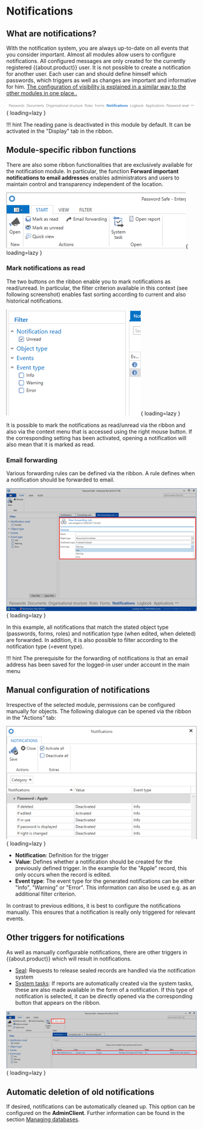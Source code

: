 # Notifications

## What are notifications?

With the notification system, you are always up-to-date on all events that you consider important. Almost all modules allow users to configure notifications. All configured messages are only created for the currently registered {{about.product}} user. It is not possible to create a notification for another user. Each user can and should define himself which passwords, which triggers as well as changes are important and informative for him. [The configuration of visibility is explained in a similar way to the other modules in one place..]({{url.placeholder}})

![picture notification module](/assets/en/client_modules/notifications/notifications_1.png){ loading=lazy }

!!! hint
    The reading pane is deactivated in this module by default. It can be activated in the "Display" tab in the ribbon.

## Module-specific ribbon functions

There are also some ribbon functionalities that are exclusively available for the notification module. In particular, the function **Forward important notifications to email addresses** enables administrators and users to maintain control and transparency independent of the location.

![picture notification ribbon](/assets/en/client_modules/notifications/notifications_2.png){ loading=lazy }

### Mark notifications as read

The two buttons on the ribbon enable you to mark notifications as read/unread. In particular, the filter criterion available in this context (see following screenshot) enables fast sorting according to current and also historical notifications.

![picture notification filter](/assets/en/client_modules/notifications/notifications_3.png){ loading=lazy }

It is possible to mark the notifications as read/unread via the ribbon and also via the context menu that is accessed using the right mouse button. If the corresponding setting has been activated, opening a notification will also mean that it is marked as read.

### Email forwarding

Various forwarding rules can be defined via the ribbon. A rule defines when a notification should be forwarded to email.

![picture forwarding rule](/assets/en/client_modules/notifications/notifications_4.png){ loading=lazy }

In this example, all notifications that match the stated object type (passwords, forms, roles) and notification type (when edited, when deleted) are forwarded. In addition, it is also possible to filter according to the notification type (=event type).

!!! hint
    The prerequisite for the forwarding of notifications is that an email address has been saved for the logged-in user under account in the main menu

## Manual configuration of notifications

Irrespective of the selected module, permissions can be configured manually for objects. The following dialogue can be opened via the ribbon in the "Actions" tab:

![picture notification settings](/assets/en/client_modules/notifications/notifications_5.png){ loading=lazy }

- **Notification**: Definition for the trigger
- **Value**: Defines whether a notification should be created for the previously defined trigger. In the example for the "Apple" record, this only occurs when the record is edited.
- **Event type**: The event type for the generated notifications can be either "Info", "Warning" or "Error". This information can also be used e.g. as an additional filter criterion.

In contrast to previous editions, it is best to configure the notifications manually. This ensures that a notification is really only triggered for relevant events.

## Other triggers for notifications

As well as manually configurable notifications, there are other triggers in {{about.product}} which will result in notifications.

- [Seal]({{url.placeholder}}): Requests to release sealed records are handled via the notification system
- [System tasks]({{url.placeholder}}): If reports are automatically created via the system tasks, these are also made available in the form of a notification. If this type of notification is selected, it can be directly opened via the corresponding button that appears on the ribbon.

![picture open report](/assets/en/client_modules/notifications/notifications_6.png){ loading=lazy }

## Automatic deletion of old notifications

If desired, notifications can be automatically cleaned up. This option can be configured on the **AdminClient**. Further information can be found in the section [Managing databases]({{url.placeholder}}).
